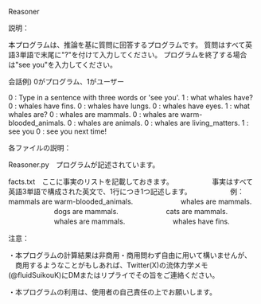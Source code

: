Reasoner

説明：

本プログラムは、推論を基に質問に回答するプログラムです。
質問はすべて英語3単語で末尾に"?"を付けて入力してください。
プログラムを終了する場合は"see you"を入力してください。

会話例) 0がプログラム、1がユーザー

0 : Type in a sentence with three words or 'see you'.
1 : what whales have?
0 : whales have fins.
0 : whales have lungs.
0 : whales have eyes.
1 : what whales are?
0 : whales are mammals.
0 : whales are warm-blooded_animals.
0 : whales are animals.
0 : whales are living_matters.
1 : see you
0 : see you next time!

各ファイルの説明：

Reasoner.py　プログラムが記述されています。

facts.txt　ここに事実のリストを記載しておきます。
　　　　 　事実はすべて英語3単語で構成された英文で、1行につき1つ記述します。
　　　　 　例： mammals are warm-blooded_animals.
　　　　 　　   whales are mammals.
　　　　 　　   dogs are mammals.
　　　　 　　   cats are mammals.
　　　　 　　   whales are mammals.
　　　　 　　   whales have fins.

注意：

・本プログラムの計算結果は非商用・商用問わず自由に用いて構いませんが、
　商用するようなことがもしあれば、Twitter(X)の流体力学メモ(@fluidSuikouK)にDMまたはリプライでその旨をご連絡ください。
 
・本プログラムの利用は、使用者の自己責任の上でお願いします。
